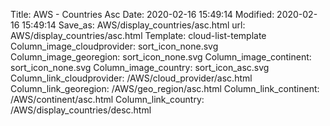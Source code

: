 Title: AWS - Countries Asc
Date: 2020-02-16 15:49:14
Modified: 2020-02-16 15:49:14
Save_as: AWS/display_countries/asc.html
url: AWS/display_countries/asc.html
Template: cloud-list-template
Column_image_cloudprovider: sort_icon_none.svg
Column_image_georegion: sort_icon_none.svg
Column_image_continent: sort_icon_none.svg
Column_image_country: sort_icon_asc.svg
Column_link_cloudprovider: /AWS/cloud_provider/asc.html
Column_link_georegion: /AWS/geo_region/asc.html
Column_link_continent: /AWS/continent/asc.html
Column_link_country: /AWS/display_countries/desc.html